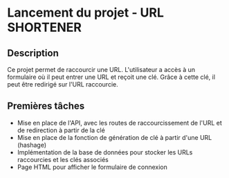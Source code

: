 # Lancement du projet - URL SHORTENER

## Description
Ce projet permet de raccourcir une URL. 
L'utilisateur a accès à un formulaire où il peut entrer une URL et reçoit une clé. Grâce à cette clé, il peut être redirigé sur l'URL raccourcie.

## Premières tâches
- Mise en place de l'API, avec les routes de raccourcissement de l'URL et de redirection à partir de la clé 
- Mise en place de la fonction de génération de clé à partir d'une URL (hashage)
- Implémentation de la base de données pour stocker les URLs raccourcies et les clés associés
- Page HTML pour afficher le formulaire de connexion
